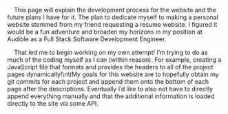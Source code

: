 &nbsp;&nbsp;&nbsp;&nbsp;This page will explain the development process for the website and the future plans I have for it. The plan to dedicate myself to making a personal website stemmed from my friend requesting a resume website. I figured it would be a fun adventure and broaden my horizons in my position at Audible as a Full Stack Software Development Engineer.

&nbsp;&nbsp;&nbsp;&nbsp;That led me to begin working on my own attempt! I’m trying to do as much of the coding myself as I can (within reason). For example, creating a JavaScript file that formats and provides the headers to all of the project pages dynamically!\n\tMy goals for this website are to hopefully obtain my git commits for each project and append them onto the bottom of each page after the descriptions. Eventually I’d like to also not have to directly append everything manually and that the additional information is loaded directly to the site via some API.